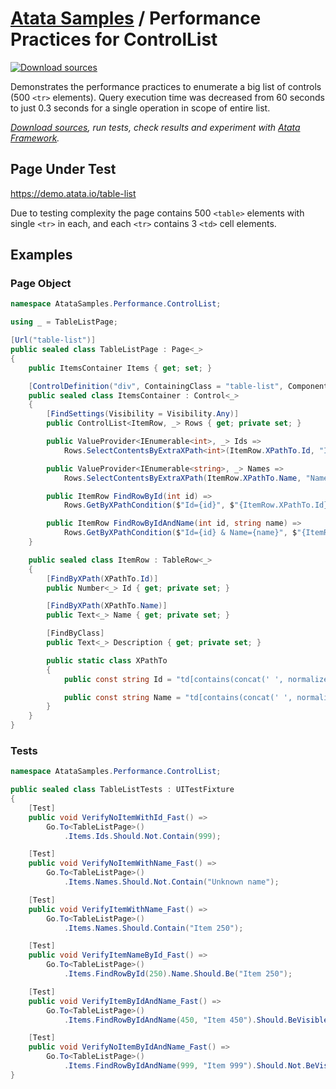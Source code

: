 # [Atata Samples](https://github.com/atata-framework/atata-samples) / Performance Practices for ControlList

[![Download sources](https://img.shields.io/badge/Download-sources-brightgreen.svg)](https://github.com/atata-framework/atata-samples/raw/main/_archives/Performance.ControlList.zip)

Demonstrates the performance practices to enumerate a big list of controls (500 `<tr>` elements).
Query execution time was decreased from 60 seconds to just 0.3 seconds for a single operation in scope of entire list.

*[Download sources](https://github.com/atata-framework/atata-samples/raw/main/_archives/Performance.ControlList.zip), run tests, check results and experiment with [Atata Framework](https://atata.io).*

## Page Under Test

<https://demo.atata.io/table-list>

Due to testing complexity the page contains 500 `<table>` elements with single `<tr>` in each, and each `<tr>` contains 3 `<td>` cell elements.

## Examples

### Page Object

```cs
namespace AtataSamples.Performance.ControlList;

using _ = TableListPage;

[Url("table-list")]
public sealed class TableListPage : Page<_>
{
    public ItemsContainer Items { get; set; }

    [ControlDefinition("div", ContainingClass = "table-list", ComponentTypeName = "list")]
    public sealed class ItemsContainer : Control<_>
    {
        [FindSettings(Visibility = Visibility.Any)]
        public ControlList<ItemRow, _> Rows { get; private set; }

        public ValueProvider<IEnumerable<int>, _> Ids =>
            Rows.SelectContentsByExtraXPath<int>(ItemRow.XPathTo.Id, "Ids");

        public ValueProvider<IEnumerable<string>, _> Names =>
            Rows.SelectContentsByExtraXPath(ItemRow.XPathTo.Name, "Names");

        public ItemRow FindRowById(int id) =>
            Rows.GetByXPathCondition($"Id={id}", $"{ItemRow.XPathTo.Id}[.='{id}']");

        public ItemRow FindRowByIdAndName(int id, string name) =>
            Rows.GetByXPathCondition($"Id={id} & Name={name}", $"{ItemRow.XPathTo.Id}[.='{id}'] and {ItemRow.XPathTo.Name}[.='{name}']");
    }

    public sealed class ItemRow : TableRow<_>
    {
        [FindByXPath(XPathTo.Id)]
        public Number<_> Id { get; private set; }

        [FindByXPath(XPathTo.Name)]
        public Text<_> Name { get; private set; }

        [FindByClass]
        public Text<_> Description { get; private set; }

        public static class XPathTo
        {
            public const string Id = "td[contains(concat(' ', normalize-space(@class), ' '), ' id ')]";

            public const string Name = "td[contains(concat(' ', normalize-space(@class), ' '), ' name ')]";
        }
    }
}
```

### Tests

```cs
namespace AtataSamples.Performance.ControlList;

public sealed class TableListTests : UITestFixture
{
    [Test]
    public void VerifyNoItemWithId_Fast() =>
        Go.To<TableListPage>()
            .Items.Ids.Should.Not.Contain(999);

    [Test]
    public void VerifyNoItemWithName_Fast() =>
        Go.To<TableListPage>()
            .Items.Names.Should.Not.Contain("Unknown name");

    [Test]
    public void VerifyItemWithName_Fast() =>
        Go.To<TableListPage>()
            .Items.Names.Should.Contain("Item 250");

    [Test]
    public void VerifyItemNameById_Fast() =>
        Go.To<TableListPage>()
            .Items.FindRowById(250).Name.Should.Be("Item 250");

    [Test]
    public void VerifyItemByIdAndName_Fast() =>
        Go.To<TableListPage>()
            .Items.FindRowByIdAndName(450, "Item 450").Should.BeVisible();

    [Test]
    public void VerifyNoItemByIdAndName_Fast() =>
        Go.To<TableListPage>()
            .Items.FindRowByIdAndName(999, "Item 999").Should.Not.BeVisible();
}
```
